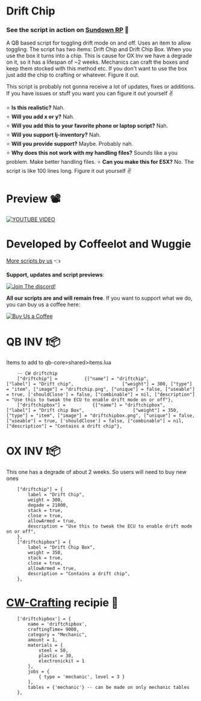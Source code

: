 # Drift Chip 

### **See the script in action on [Sundown RP](https://discord.gg/CZNh8kcSGK) 🌆**
A QB based script for toggling drift mode on and off. Uses an item to allow toggling. The script has two items: Drift Chip and Drift Chip Box. When you use the box it turns into a chip. This is cause for OX Inv we have a degrade on it, so it has a lifespan of ~2 weeks. Mechanics can craft the boxes and keep them stocked with this method etc. If you don't want to use the box just add the chip to crafting or whatever. Figure it out.

This script is probably not gonna receive a lot of updates, fixes or additions. If you have issues or stuff you want you can figure it out yourself ✌

⭐ **Is this realistic?** Nah. \
⭐ **Will you add x or y?** Nah. \
⭐ **Will you add this to your favorite phone or laptop script?** Nah.\
⭐ **Will you support lj-inventory?** Nah.\
⭐ **Will you provide support?** Maybe. Probably nah.\
⭐ **Why does this not work with my handling files?** Sounds like a you problem. Make better handling files. 
⭐ **Can you make this for ESX?** No. The script is like 100 lines long. Figure it out yourself ✌ 

# Preview 📽
[![YOUTUBE VIDEO](http://img.youtube.com/vi/aAG3tMogf04/0.jpg)](https://youtu.be/aAG3tMogf04)

# Developed by Coffeelot and Wuggie
[More scripts by us](https://github.com/stars/Coffeelot/lists/cw-scripts)  👈

**Support, updates and script previews**:

[![Join The discord!](https://cdn.discordapp.com/attachments/977876510620909579/1013102122985857064/discordJoin.png)](https://discord.gg/FJY4mtjaKr )

**All our scripts are and will remain free**. If you want to support what we do, you can buy us a coffee here:

[![Buy Us a Coffee](https://www.buymeacoffee.com/assets/img/guidelines/download-assets-sm-2.svg)](https://www.buymeacoffee.com/cwscriptbois )
# QB INV ❗📦
Items to add to qb-core>shared>items.lua 
```
	-- CW driftchip
	["driftchip"] =          {["name"] = "driftchip",         ["label"] = "Drift chip",                  ["weight"] = 300, ["type"] = "item", ["image"] = "driftchip.png", ["unique"] = false, ["useable"] = true, ['shouldClose'] = false, ["combinable"] = nil, ["description"] = "Use this to tweak the ECU to enable drift mode on or off"},
    ["driftchipbox"] =          {["name"] = "driftchipbox",         ["label"] = "Drift chip Box",                  ["weight"] = 350, ["type"] = "item", ["image"] = "driftchipbox.png", ["unique"] = false, ["useable"] = true, ['shouldClose'] = false, ["combinable"] = nil, ["description"] = "Contains a drift chip"},

```

# OX INV ❗📦
This one has a degrade of about 2 weeks. So users will need to buy new ones

```
	["driftchip"] = {
		label = "Drift Chip",
		weight = 300,
		degade = 21000,
		stack = true,
		close = true,
		allowArmed = true,
		description = "Use this to tweak the ECU to enable drift mode on or off",
	},
	["driftchipbox"] = {
		label = "Drift Chip Box",
		weight = 350,
		stack = true,
		close = true,
		allowArmed = true,
		description = "Contains a drift chip",
	},
```

# [CW-Crafting](https://github.com/Coffeelot/cw-crafting) recipie 🔧
```
	['driftchipbox'] = {
		name = 'driftchipbox',
		craftingTime= 9000,
		category = "Mechanic",
		amount = 1,
		materials = {
			steel = 50,
			plastic = 30,
			electronickit = 1
		},
		jobs = {
			{ type = 'mechanic', level = 3 }
		},
		tables = {'mechanic'} -- can be made on only mechanic tables
	},
```